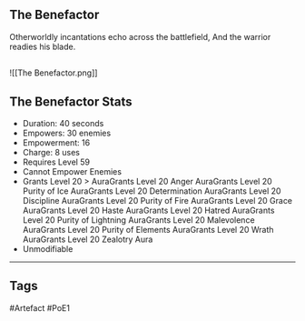 ## The Benefactor
Otherworldly incantations echo across the battlefield,
And the warrior readies his blade.
##
![[The Benefactor.png]]
## The Benefactor Stats
- Duration: 40 seconds
- Empowers: 30 enemies
- Empowerment: 16
- Charge: 8 uses
- Requires Level 59
- Cannot Empower Enemies
- Grants Level 20 > AuraGrants Level 20 Anger AuraGrants Level 20 Purity of Ice AuraGrants Level 20 Determination AuraGrants Level 20 Discipline AuraGrants Level 20 Purity of Fire AuraGrants Level 20 Grace AuraGrants Level 20 Haste AuraGrants Level 20 Hatred AuraGrants Level 20 Purity of Lightning AuraGrants Level 20 Malevolence AuraGrants Level 20 Purity of Elements AuraGrants Level 20 Wrath AuraGrants Level 20 Zealotry Aura
- Unmodifiable


---
## Tags
#Artefact
#PoE1